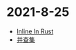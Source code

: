 # 2021-8-25

- [Inline In Rust](https://matklad.github.io/2021/07/09/inline-in-rust.html)
- [并查集](https://zhuanlan.zhihu.com/p/93647900)

